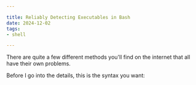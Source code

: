 ```yaml
---

title: Reliably Detecting Executables in Bash
date: 2024-12-02
tags:
- shell

---
```


There are quite a few different methods you'll find on the internet that all have their own problems.

Before I go into the details, this is the syntax you want:

```bash

```
<!--stackedit_data:
eyJoaXN0b3J5IjpbMTc4ODIzNzYzMl19
-->